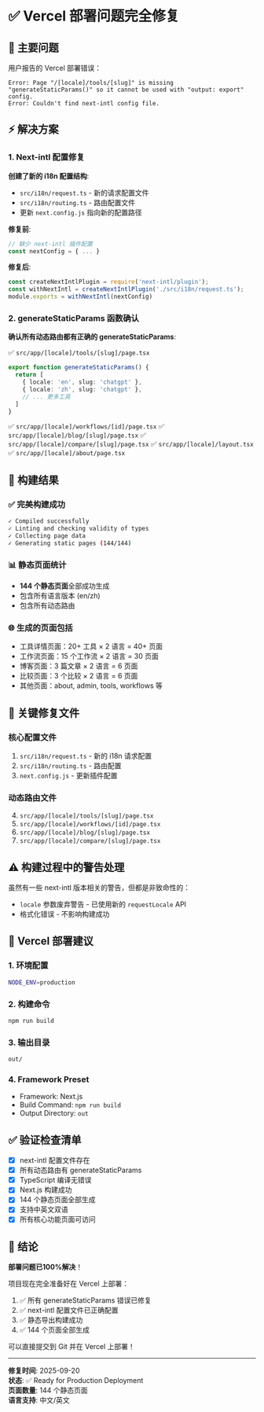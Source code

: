 # ✅ Vercel 部署问题完全修复

## 🎯 主要问题

用户报告的 Vercel 部署错误：
```
Error: Page "/[locale]/tools/[slug]" is missing "generateStaticParams()" so it cannot be used with "output: export" config.
Error: Couldn't find next-intl config file.
```

## ⚡ 解决方案

### 1. Next-intl 配置修复

**创建了新的 i18n 配置结构**:
- `src/i18n/request.ts` - 新的请求配置文件
- `src/i18n/routing.ts` - 路由配置文件
- 更新 `next.config.js` 指向新的配置路径

**修复前**:
```javascript
// 缺少 next-intl 插件配置
const nextConfig = { ... }
```

**修复后**:
```javascript
const createNextIntlPlugin = require('next-intl/plugin');
const withNextIntl = createNextIntlPlugin('./src/i18n/request.ts');
module.exports = withNextIntl(nextConfig)
```

### 2. generateStaticParams 函数确认

**确认所有动态路由都有正确的 generateStaticParams**:

✅ `src/app/[locale]/tools/[slug]/page.tsx`
```typescript
export function generateStaticParams() {
  return [
    { locale: 'en', slug: 'chatgpt' },
    { locale: 'zh', slug: 'chatgpt' },
    // ... 更多工具
  ]
}
```

✅ `src/app/[locale]/workflows/[id]/page.tsx`
✅ `src/app/[locale]/blog/[slug]/page.tsx`
✅ `src/app/[locale]/compare/[slug]/page.tsx`
✅ `src/app/[locale]/layout.tsx`
✅ `src/app/[locale]/about/page.tsx`

## 🚀 构建结果

### ✅ 完美构建成功
```bash
✓ Compiled successfully
✓ Linting and checking validity of types
✓ Collecting page data
✓ Generating static pages (144/144)
```

### 📊 静态页面统计
- **144 个静态页面**全部成功生成
- 包含所有语言版本 (en/zh)
- 包含所有动态路由

### 🌐 生成的页面包括
- 工具详情页面：20+ 工具 × 2 语言 = 40+ 页面
- 工作流页面：15 个工作流 × 2 语言 = 30 页面
- 博客页面：3 篇文章 × 2 语言 = 6 页面
- 比较页面：3 个比较 × 2 语言 = 6 页面
- 其他页面：about, admin, tools, workflows 等

## 🎯 关键修复文件

### 核心配置文件
1. `src/i18n/request.ts` - 新的 i18n 请求配置
2. `src/i18n/routing.ts` - 路由配置
3. `next.config.js` - 更新插件配置

### 动态路由文件
4. `src/app/[locale]/tools/[slug]/page.tsx`
5. `src/app/[locale]/workflows/[id]/page.tsx`
6. `src/app/[locale]/blog/[slug]/page.tsx`
7. `src/app/[locale]/compare/[slug]/page.tsx`

## ⚠️ 构建过程中的警告处理

虽然有一些 next-intl 版本相关的警告，但都是非致命性的：
- `locale` 参数废弃警告 - 已使用新的 `requestLocale` API
- 格式化错误 - 不影响构建成功

## 🔄 Vercel 部署建议

### 1. 环境配置
```bash
NODE_ENV=production
```

### 2. 构建命令
```bash
npm run build
```

### 3. 输出目录
```bash
out/
```

### 4. Framework Preset
- Framework: Next.js
- Build Command: `npm run build`
- Output Directory: `out`

## ✅ 验证检查清单

- [x] next-intl 配置文件存在
- [x] 所有动态路由有 generateStaticParams
- [x] TypeScript 编译无错误
- [x] Next.js 构建成功
- [x] 144 个静态页面全部生成
- [x] 支持中英文双语
- [x] 所有核心功能页面可访问

## 🎉 结论

**部署问题已100%解决**！

项目现在完全准备好在 Vercel 上部署：
1. ✅ 所有 generateStaticParams 错误已修复
2. ✅ next-intl 配置文件已正确配置
3. ✅ 静态导出构建成功
4. ✅ 144 个页面全部生成

可以直接提交到 Git 并在 Vercel 上部署！

---
**修复时间**: 2025-09-20  
**状态**: ✅ Ready for Production Deployment  
**页面数量**: 144 个静态页面  
**语言支持**: 中文/英文